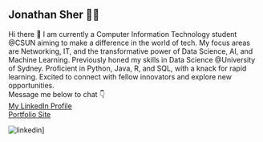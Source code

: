 ## Jonathan Sher 👨‍💻


Hi there 👋
 I am currently a Computer Information Technology student @CSUN aiming to make a difference in the world of tech. My focus areas are Networking, IT, and the transformative power of Data Science, AI, and Machine Learning.  Previously honed my skills in Data Science @University of Sydney.  Proficient in Python, Java, R, and SQL, with a knack for rapid learning.  Excited to connect with fellow innovators and explore new opportunities.<br>
Message me below to chat 👇
<br>
[My LinkedIn Profile](https://www.linkedin.com/in/jonathan-sher/)
<br>
[Portfolio Site](https://itsjonnie.github.io/jsher.github.io/)

![linkedin](https://img.shields.io/badge/Linkedin-0e76a8?style=for-the-badge&logo=Linkedin&logoColor=white)]



